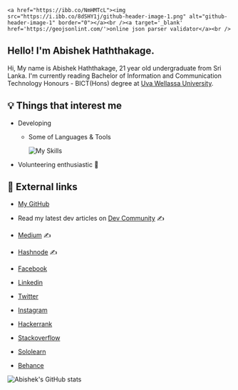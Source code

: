 
	<a href="https://ibb.co/NmHMTcL"><img src="https://i.ibb.co/8dSHY1j/github-header-image-1.png" alt="github-header-image-1" border="0"></a><br /><a target='_blank' href='https://geojsonlint.com/'>online json parser validator</a><br />


## Hello! I'm Abishek Haththakage.

Hi, My name is Abishek Haththakage, 21 year old undergraduate from Sri Lanka.
I'm currently reading Bachelor of Information and Communication Technology Honours - BICT(Hons) degree at [Uva Wellassa University](https://www.uwu.ac.lk/).

## :bulb: Things that interest me

- Developing
	- Some of Languages & Tools 
	
		![My Skills](https://skillicons.dev/icons?i=js,html,css,java,c,aws,gcp,azure,react,flutter,bootstrap,docker,figma,git,kubernetes,md,mysql,php,postman,ai,ps&perline=11)

- Volunteering enthusiastic :ghost:

## :link: External links

-  [My GitHub](https://github.com/abhixsh)

-  Read my latest dev articles on [Dev Community](https://dev.to/abhixsh) ✍

- [Medium](https://medium.com/@abhixsh__) ✍

- [Hashnode](https://hashnode.com/@abhixsh) ✍

-  [Facebook](https://www.facebook.com/abhi.haththakage/)

-  [Linkedin](https://www.linkedin.com/in/abhixsh/)

-  [Twitter](https://twitter.com/abhixsh)

-  [Instagram](https://www.instagram.com/_abhixsh/)

-  [Hackerrank](https://www.hackerrank.com/abhixsh?hr_r=1)

-  [Stackoverflow](https://stackoverflow.com/users/20766435/abishek-haththakage)

-  [Sololearn](https://www.sololearn.com/profile/27665727)

-  [Behance](https://www.behance.net/lokabishek)



![Abishek's GitHub stats](https://github-readme-stats.vercel.app/api?username=abhixsh&show_icons=true&theme=transparent)




